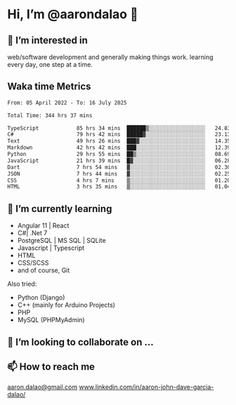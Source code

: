 # __Hi, I’m @aarondalao__ 👋 
## 👀 I’m interested in 
web/software development and generally making things work.
learning every day, one step at a time. 

## Waka time Metrics
<!--START_SECTION:waka-->

```txt
From: 05 April 2022 - To: 16 July 2025

Total Time: 344 hrs 37 mins

TypeScript            85 hrs 34 mins  ██████▒░░░░░░░░░░░░░░░░░░   24.83 %
C#                    79 hrs 42 mins  █████▓░░░░░░░░░░░░░░░░░░░   23.13 %
Text                  49 hrs 26 mins  ███▓░░░░░░░░░░░░░░░░░░░░░   14.35 %
Markdown              42 hrs 42 mins  ███░░░░░░░░░░░░░░░░░░░░░░   12.39 %
Python                29 hrs 55 mins  ██▒░░░░░░░░░░░░░░░░░░░░░░   08.69 %
JavaScript            21 hrs 39 mins  █▓░░░░░░░░░░░░░░░░░░░░░░░   06.28 %
Dart                  7 hrs 54 mins   ▓░░░░░░░░░░░░░░░░░░░░░░░░   02.30 %
JSON                  7 hrs 44 mins   ▓░░░░░░░░░░░░░░░░░░░░░░░░   02.25 %
CSS                   4 hrs 7 mins    ▒░░░░░░░░░░░░░░░░░░░░░░░░   01.20 %
HTML                  3 hrs 35 mins   ▒░░░░░░░░░░░░░░░░░░░░░░░░   01.04 %
```

<!--END_SECTION:waka-->

## 🌱 I’m currently learning 

- Angular 11 | React 
- C#| .Net 7
- PostgreSQL | MS SQL | SQLite
- Javascript | Typescript
- HTML 
- CSS/SCSS
- and of course, Git 


Also tried:
- Python (Django)
- C++ (mainly for Arduino Projects)
- PHP
- MySQL (PHPMyAdmin)


## 💞️ I’m looking to collaborate on ...

## 📫 How to reach me 
aaron.dalao@gmail.com
www.linkedin.com/in/aaron-john-dave-garcia-dalao/

<!---
aarondalao/aarondalao is a ✨ special ✨ repository because its `README.md` (this file) appears on your GitHub profile.
You can click the Preview link to take a look at your changes.
--->
